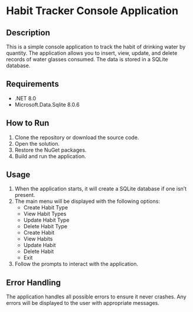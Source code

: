 # Habit Tracker Console Application

## Description

This is a simple console application to track the habit of drinking water by quantity. The application allows you to insert, view, update, and delete records of water glasses consumed. The data is stored in a SQLite database.

## Requirements

- .NET 8.0
- Microsoft.Data.Sqlite 8.0.6

## How to Run

1. Clone the repository or download the source code.
2. Open the solution.
3. Restore the NuGet packages.
4. Build and run the application.

## Usage

1. When the application starts, it will create a SQLite database if one isn’t present.
2. The main menu will be displayed with the following options:
   - Create Habit Type
   - View Habit Types
   - Update Habit Type
   - Delete Habit Type
   - Create Habit
   - View Habits
   - Update Habit
   - Delete Habit
   - Exit
3. Follow the prompts to interact with the application.

## Error Handling

The application handles all possible errors to ensure it never crashes. Any errors will be displayed to the user with appropriate messages.
